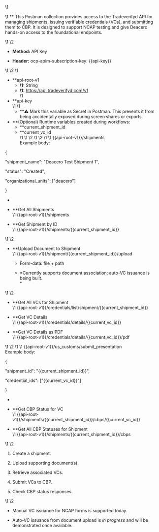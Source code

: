 \1

\1
** This Postman collection provides access to the Tradeverifyd API for managing shipments, issuing verifiable credentials (VCs), and submitting them to CBP. It is designed to support NCAP testing and give Deacero hands-on access to the foundational endpoints.

\1 \2
  - **Method:** API Key

  - **Header:** ocp-apim-subscription-key: {{api-key}}

\1 \2
\1

  - **api-root-v1  
      - **\1:** String  
      - **\1:** https://api.tradeverifyd.com/v1  
\1
  - **api-key  
\1
\1
      - **⚠️ Mark this variable as Secret in Postman. This prevents it from being accidentally exposed during screen shares or exports.  
  - **(Optional) Runtime variables created during workflows:  
      - **current\_shipment\_id  
      - **current\_vc\_id  
\1
\1 \2
\1 \2
\1
\1 {{api-root-v1}}/shipments  
Example body:  
  
{

"shipment\_name": "Deacero Test Shipment 1",

"status": "Created",

"organizational\_units": \["deacero"\]

}

  - 
  - **Get All Shipments  
    \1 {{api-root-v1}}/shipments

  - **Get Shipment by ID  
    \1 {{api-root-v1}}/shipments/{{current\_shipment\_id}}

\1 \2
  - **Upload Document to Shipment  
    \1 {{api-root-v1}}/shipment/{{current\_shipment\_id}}/upload
    
      - Form-data: file + path
    
      - *Currently supports document association; auto-VC issuance is being built.  
        *

\1 \2
  - **Get All VCs for Shipment  
    \1 {{api-root-v1}}/credentials/list/shipment/{{current\_shipment\_id}}

  - **Get VC Details  
    \1 {{api-root-v1}}/credentials/details/{{current\_vc\_id}}

  - **Get VC Details as PDF  
    \1 {{api-root-v1}}/credentials/details/{{current\_vc\_id}}/pdf

\1 \2
\1
\1 {{api-root-v1}}/us\_customs/submit\_presentation  
Example body:  
  
{

"shipment\_id": "{{current\_shipment\_id}}",

"credential\_ids": \["{{current\_vc\_id}}"\]

}

  - 
  - **Get CBP Status for VC  
    \1 {{api-root-v1}}/shipments/{{current\_shipment\_id}}/cbps/{{current\_vc\_id}}

  - **Get All CBP Statuses for Shipment  
    \1 {{api-root-v1}}/shipments/{{current\_shipment\_id}}/cbps

\1 \2
1.  Create a shipment.

2.  Upload supporting document(s).

3.  Retrieve associated VCs.

4.  Submit VCs to CBP.

5.  Check CBP status responses.

\1 \2
  - Manual VC issuance for NCAP forms is supported today.

  - Auto-VC issuance from document upload is *in progress* and will be demonstrated once available.

